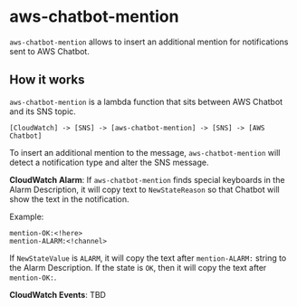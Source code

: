 # aws-chatbot-mention

`aws-chatbot-mention` allows to insert an additional mention for notifications sent to AWS Chatbot.

## How it works

`aws-chatbot-mention` is a lambda function that sits between AWS Chatbot and its SNS topic.

```
[CloudWatch] -> [SNS] -> [aws-chatbot-mention] -> [SNS] -> [AWS Chatbot]
```

To insert an additional mention to the message, `aws-chatbot-mention` will detect a notification type and alter the SNS message.

**CloudWatch Alarm**: If `aws-chatbot-mention` finds special keyboards in the Alarm Description, it will copy text to `NewStateReason` so that Chatbot will show the text in the notification.

Example:
```
mention-OK:<!here>
mention-ALARM:<!channel>
```

If `NewStateValue` is `ALARM`, it will copy the text after `mention-ALARM:` string to the Alarm Description. If the state is `OK`, then it will copy the text after `mention-OK:`.

**CloudWatch Events**: TBD
